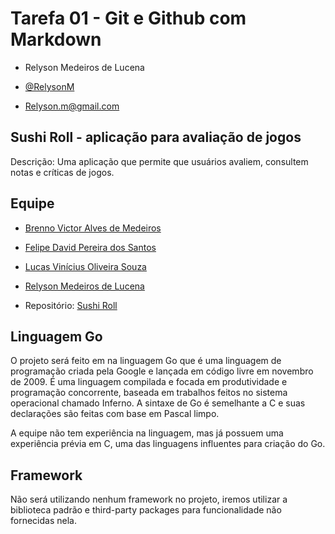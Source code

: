 # Tarefa 01 - Git e Github com Markdown 

  

* Relyson Medeiros de Lucena 

* [@RelysonM](https://github.com/RelysonM) 

* Relyson.m@gmail.com 

  

## Sushi Roll - aplicação para avaliação de jogos 

  

Descrição: Uma aplicação que permite que usuários avaliem, consultem notas e críticas de jogos. 

  

## Equipe 

  

* [Brenno Victor Alves de Medeiros](https://github.com/brennovictor) 

* [Felipe David Pereira dos Santos](https://github.com/felipedavid) 

* [Lucas Vinícius Oliveira Souza](https://github.com/Souza-Lucas) 

* [Relyson Medeiros de Lucena](https://github.com/RelysonM) 

  

* Repositório: [Sushi Roll](https://github.com/felipedavid/sushi_roll)   



## Linguagem Go 

  

O projeto será feito em na linguagem Go que é uma linguagem de programação criada pela Google e lançada em código livre em novembro de 2009. É uma linguagem compilada e focada em produtividade e programação concorrente, baseada em trabalhos feitos no sistema operacional chamado Inferno. A sintaxe de Go é semelhante a C e suas declarações são feitas com base em Pascal limpo. 


A equipe não tem experiência na linguagem, mas já possuem uma experiência prévia em C, uma das linguagens influentes para criação do Go. 



## Framework 

  

Não será utilizando nenhum framework no projeto, iremos utilizar a biblioteca padrão e third-party packages para funcionalidade não fornecidas nela. 